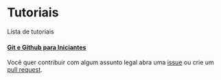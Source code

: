 # Tutoriais

Lista de tutoriais

#### [Git e Github para Iniciantes](git-github.md)

Você quer contribuir com algum assunto legal abra uma [issue](https://github.com/OESTIDigital/tutoriais/issues) ou crie um [pull request](https://github.com/OESTIDigital/tutoriais/pulls).

